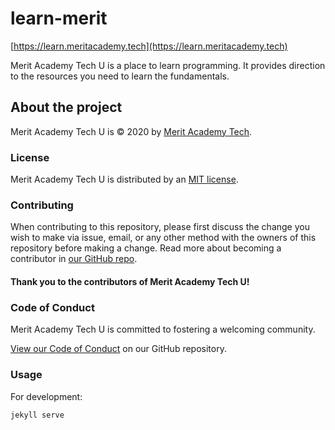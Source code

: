 # learn-merit
[https://learn.meritacademy.tech](https://learn.meritacademy.tech)

Merit Academy Tech U is a place to learn programming. It provides direction to the resources you need to learn the fundamentals.

## About the project

Merit Academy Tech U is &copy; 2020 by [Merit Academy Tech](https://meritacademy.tech).

### License

Merit Academy Tech U is distributed by an [MIT license](https://github.com/buckldav/learn-merit/tree/master/LICENSE.txt).

### Contributing

When contributing to this repository, please first discuss the change you wish to make via issue,
email, or any other method with the owners of this repository before making a change. Read more about becoming a contributor in [our GitHub repo](https://github.com/buckldav/learn-merit).

#### Thank you to the contributors of Merit Academy Tech U!

### Code of Conduct

Merit Academy Tech U is committed to fostering a welcoming community.

[View our Code of Conduct](https://github.com/buckldav/learn-merit/tree/master/CODE_OF_CONDUCT.md) on our GitHub repository.

### Usage
For development:
```bash
jekyll serve
```